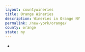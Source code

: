 ```yaml
---
layout: countywineries
title: Orange Wineries
description: Wineries in Orange NY
permalink: /new-york/orange/
county: orange
state: ny
---
```

-
